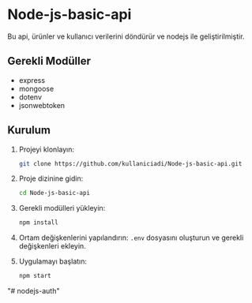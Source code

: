 # Node-js-basic-api
Bu api, ürünler ve kullanıcı verilerini döndürür ve nodejs ile geliştirilmiştir.

## Gerekli Modüller
- express
- mongoose
- dotenv
- jsonwebtoken

## Kurulum
1. Projeyi klonlayın:
   ```bash
   git clone https://github.com/kullaniciadi/Node-js-basic-api.git
   ```
2. Proje dizinine gidin:
   ```bash
   cd Node-js-basic-api
   ```
3. Gerekli modülleri yükleyin:
   ```bash
   npm install
   ```
4. Ortam değişkenlerini yapılandırın:
   `.env` dosyasını oluşturun ve gerekli değişkenleri ekleyin.
   
5. Uygulamayı başlatın:
   ```bash
   npm start
   ```
"# nodejs-auth" 
